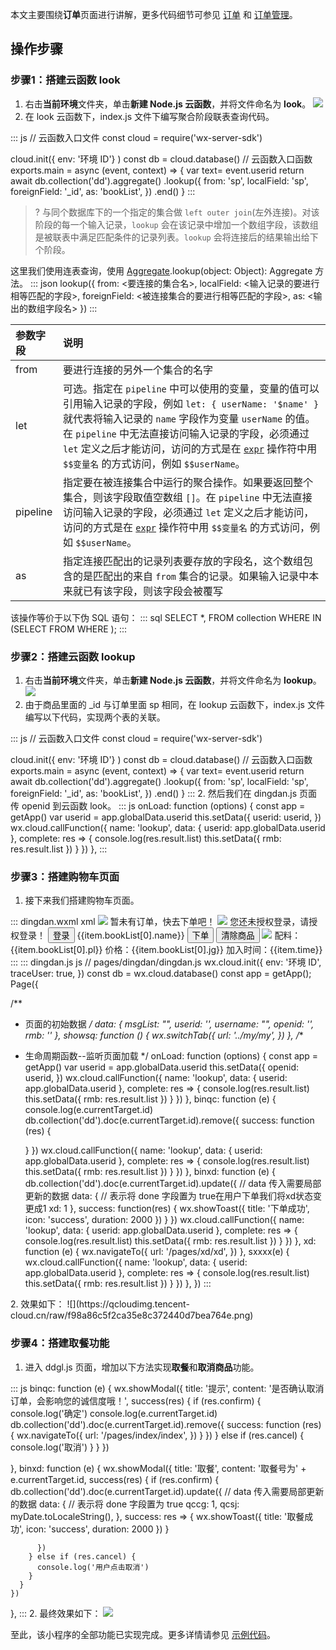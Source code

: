 本文主要围绕**订单**页面进行讲解，更多代码细节可参见 [订单](https://github.com/ZiTao-Liu/Canteen-management-system/tree/main/miniprogram/pages/dingdan) 和 [订单管理](https://github.com/ZiTao-Liu/Canteen-management-system/tree/main/miniprogram/pages/ddgl)。




## 操作步骤
### 步骤1：搭建云函数 look
1. 右击**当前环境**文件夹，单击**新建 Node.js 云函数**，并将文件命名为 **look**。
![](https://qcloudimg.tencent-cloud.cn/raw/fbc2d81502e939b58d4f9d423a139fce.png)
2. 在 look 云函数下，index.js 文件下编写聚合阶段联表查询代码。
<dx-codeblock>
:::  js
  // 云函数入口文件
const cloud = require('wx-server-sdk')

cloud.init({
    env: '环境 ID'}
)
const db = cloud.database()
// 云函数入口函数
exports.main = async (event, context) => {
    var text= event.userid
        return await db.collection('dd').aggregate()
        .lookup({
            from: 'sp',
            localField: 'sp',
            foreignField: '_id',
            as: 'bookList', 
        })
        .end()
}
:::
</dx-codeblock>
>? 与同个数据库下的一个指定的集合做 `left outer join`(左外连接)。对该阶段的每一个输入记录，`lookup` 会在该记录中增加一个数组字段，该数组是被联表中满足匹配条件的记录列表。`lookup` 会将连接后的结果输出给下个阶段。
>
这里我们使用连表查询，使用 <a href = "https://developers.weixin.qq.com/miniprogram/dev/wxcloud/reference-sdk-api/database/aggregate/Aggregate.html">Aggregate</a>.lookup(object: Object): Aggregate 方法。
<dx-codeblock>
:::  json
lookup({
  from: <要连接的集合名>,
  localField: <输入记录的要进行相等匹配的字段>,
  foreignField: <被连接集合的要进行相等匹配的字段>,
  as: <输出的数组字段名>
})
:::
</dx-codeblock>
<table>
<thead>
<tr>
<th align="left">参数字段</th>
<th align="left">说明</th>
</tr>
</thead>
<tbody><tr>
<td align="left">from</td>
<td align="left">要进行连接的另外一个集合的名字</td>
</tr>
<tr>
<td align="left">let</td>
<td align="left">可选。指定在 <code>pipeline</code> 中可以使用的变量，变量的值可以引用输入记录的字段，例如 <code>let: { userName: '$name' }</code> 就代表将输入记录的 <code>name</code> 字段作为变量 <code>userName</code> 的值。在 <code>pipeline</code> 中无法直接访问输入记录的字段，必须通过 <code>let</code> 定义之后才能访问，访问的方式是在 <a href="https://developers.weixin.qq.com/miniprogram/dev/wxcloud/reference-sdk-api/database/command/Command.expr.html"><code>expr</code></a> 操作符中用 <code>$$变量名</code> 的方式访问，例如 <code>$$userName</code>。</td>
</tr>
<tr>
<td align="left">pipeline</td>
<td align="left">指定要在被连接集合中运行的聚合操作。如果要返回整个集合，则该字段取值空数组 <code>[]</code>。在 <code>pipeline</code> 中无法直接访问输入记录的字段，必须通过 <code>let</code> 定义之后才能访问，访问的方式是在 <a href="https://developers.weixin.qq.com/miniprogram/dev/wxcloud/reference-sdk-api/database/command/Command.expr.html"><code>expr</code></a> 操作符中用 <code>$$变量名</code> 的方式访问，例如 <code>$$userName</code>。</td>
</tr>
<tr>
<td align="left">as</td>
<td align="left">指定连接匹配出的记录列表要存放的字段名，这个数组包含的是匹配出的来自 <code>from</code> 集合的记录。如果输入记录中本来就已有该字段，则该字段会被覆写</td>
</tr>
</tbody></table>
该操作等价于以下伪 SQL 语句：
<dx-codeblock>
:::  sql
SELECT *, <output array field>
FROM collection
WHERE <output array field> IN (SELECT <documents as determined from the pipeline>
                               FROM <collection to join>
                               WHERE <pipeline> );
:::
</dx-codeblock>


### 步骤2：搭建云函数 lookup

1. 右击**当前环境**文件夹，单击**新建 Node.js 云函数**，并将文件命名为 **lookup**。
![](https://qcloudimg.tencent-cloud.cn/raw/fbc2d81502e939b58d4f9d423a139fce.png)
2. 由于商品里面的 \_id 与订单里面 sp 相同，在 lookup 云函数下，index.js 文件编写以下代码，实现两个表的关联。
<dx-codeblock>
:::  js
// 云函数入口文件
const cloud = require('wx-server-sdk')

cloud.init({
    env: '环境 ID'}
)
const db = cloud.database()
// 云函数入口函数
exports.main = async (event, context) => {
    var text= event.userid
        return await db.collection('dd').aggregate()
        .lookup({
            from: 'sp',
            localField: 'sp',
            foreignField: '_id',
            as: 'bookList', 
        })
        .end()
}
:::
</dx-codeblock>
2. 然后我们在 dingdan.js 页面传 openid 到云函数 look。
<dx-codeblock>
:::  js
  onLoad: function (options) {
    const app = getApp()
    var userid = app.globalData.userid
    this.setData({
      userid: userid,
    })
    wx.cloud.callFunction({
      name: 'lookup',
      data: {
        userid: app.globalData.userid
      },
      complete: res => {
        console.log(res.result.list)
        this.setData({
          rmb: res.result.list
        })
      }
    })
  },
:::
</dx-codeblock>


### 步骤3：搭建购物车页面
1. 接下来我们搭建购物车页面。
<dx-codeblock>
::: dingdan.wxml xml
<!--pages/dingdan/dingdan.wxml-->
<view class="qsy" wx:if="{{openid!=''&&rmb==''}}">
    <view class="mydd">
        <image src="../../images/font-ui/zwjl.png"></image>
    </view>
    <view class="text_wydd">暂未有订单，快去下单吧！</view>
</view>
<view class="qsy" wx:if="{{openid==''}}">
    <view class="wdl">
        <image src="../../images/font-ui/wdl.png"></image>
    </view>
    <view class="text_main">您还未授权登录，请授权登录！</view>
    <button bindtap="getopenid" size="default" class="btn_sq" type="primary">登录</button>
</view>
<view wx:if="{{openid!=''&&rmb!=''}}" class="text_main1" wx:for="{{rmb}}" wx:for-item="item" wx:key="_id" bindtap='showbs' id="{{item._id}}" wx:if="{{openid==item.userid&&item.xd==0}}">
    <view class="main_gwc">
        <view class="title">
            <view class="sjmc_1">  
                {{item.bookList[0].name}}
            </view>
            <button size="mini" type="primary" class="sp_btn" id="{{item._id}}"  bindtap="binxd">下单</button>
            <button size="mini" type="warn" class="sp_btn" id="{{item._id}}" bindtap="binqc">清除商品</button>
        </view>
        <view class="zp_sp">
            <image src='{{item.bookList[0].zp}}'></image>
        </view>
        <view class="zp_nrl">
            <view class="title_zpnrl">
                配料：{{item.bookList[0].pl}}
            </view>
            <view class="title_zpnrl1">
                价格：{{item.bookList[0].jg}}
            </view>
            <view class="title_zpnrl">
                加入时间：{{item.time}}
            </view>
        </view>
    </view>
</view>  
:::
:::  dingdan.js js
// pages/dingdan/dingdan.js
wx.cloud.init({
  env: '环境 ID',
  traceUser: true,
})
const db = wx.cloud.database()
const app = getApp();
Page({

  /**
   * 页面的初始数据
   */
  data: {
    msgList: "",
    userid: '',
    username: "",
    openid: '',
    rmb: ''
  },
  showsq: function () {
    wx.switchTab({
      url: '../my/my',
    })
  },
  /**
   * 生命周期函数--监听页面加载
   */
  onLoad: function (options) {
    const app = getApp()
    var userid = app.globalData.userid
    this.setData({
      openid: userid,
    })
    wx.cloud.callFunction({
      name: 'lookup',
      data: {
        userid: app.globalData.userid
      },
      complete: res => {
        console.log(res.result.list)
        this.setData({
          rmb: res.result.list
        })
      }
    })
  },
  binqc: function (e) {
    console.log(e.currentTarget.id)
    db.collection('dd').doc(e.currentTarget.id).remove({
      success: function (res) {
       
      }
    })
    wx.cloud.callFunction({
      name: 'lookup',
      data: {
        userid: app.globalData.userid
      },
      complete: res => {
        console.log(res.result.list)
        this.setData({
          rmb: res.result.list
        })
      }
    })
  },
  binxd: function (e) {
    db.collection('dd').doc(e.currentTarget.id).update({
      // data 传入需要局部更新的数据
      data: {
        // 表示将 done 字段置为 true在用户下单我们将xd状态变更成1
        xd: 1 
      },
      success: function(res) {
        wx.showToast({
          title: '下单成功',
          icon: 'success',
          duration: 2000
      })
      }
    })
    wx.cloud.callFunction({
      name: 'lookup',
      data: {
        userid: app.globalData.userid
      },
      complete: res => {
        console.log(res.result.list)
        this.setData({
          rmb: res.result.list
        })
      }
    })
  },
  xd: function (e) {
    wx.navigateTo({
      url: '/pages/xd/xd',
    })
  },
sxxxx(e) {
  wx.cloud.callFunction({
    name: 'lookup',
    data: {
      userid: app.globalData.userid
    },
    complete: res => {
      console.log(res.result.list)
      this.setData({
        rmb: res.result.list
      })
    }
  })
},
})
:::
</dx-codeblock>
2. 效果如下：
![](https://qcloudimg.tencent-cloud.cn/raw/f98a86c5f2ca35e8c372440d7bea764e.png)

### 步骤4：搭建取餐功能
1. 进入 ddgl.js 页面，增加以下方法实现**取餐**和**取消商品**功能。
<dx-codeblock>
:::  js
binqc: function (e) {
    wx.showModal({
      title: '提示',
      content: '是否确认取消订单，会影响您的诚信度哦！',
      success(res) {
        if (res.confirm) {
          console.log('确定')
          console.log(e.currentTarget.id)
          db.collection('dd').doc(e.currentTarget.id).remove({
            success: function (res) {
              wx.navigateTo({
                url: '/pages/index/index',
              })
            }
          })
        } else if (res.cancel) {
          console.log('取消')
        }
      }
    })

  },
  binxd: function (e) {
    wx.showModal({
      title: '取餐',
      content: '取餐号为' + e.currentTarget.id,
      success(res) {
        if (res.confirm) {
          db.collection('dd').doc(e.currentTarget.id).update({
            // data 传入需要局部更新的数据
            data: {
              // 表示将 done 字段置为 true
              qccg: 1,
              qcsj: myDate.toLocaleString(),
            },
            success: res => {
              wx.showToast({
                title: '取餐成功',
                icon: 'success',
                duration: 2000
              })
            }

          })
        } else if (res.cancel) {
          console.log('用户点击取消')
        }
      }
    })
  },
:::
</dx-codeblock>
2. 最终效果如下：
![](https://qcloudimg.tencent-cloud.cn/raw/139f90251fabfc939de52b08206f0fc9.png)

至此，该小程序的全部功能已实现完成。更多详情请参见 [示例代码](https://github.com/ZiTao-Liu/Canteen-management-system)。


